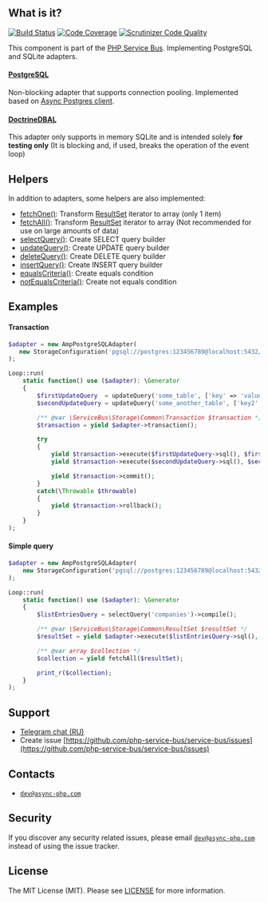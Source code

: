 ## What is it?
[![Build Status](https://travis-ci.org/php-service-bus/storage-sql.svg?branch=v3.0)](https://travis-ci.org/php-service-bus/storage-sql)
[![Code Coverage](https://scrutinizer-ci.com/g/php-service-bus/storage-sql/badges/coverage.png?b=v3.0)](https://scrutinizer-ci.com/g/php-service-bus/storage-sql/?branch=v3.0)
[![Scrutinizer Code Quality](https://scrutinizer-ci.com/g/php-service-bus/storage-sql/badges/quality-score.png?b=v3.0)](https://scrutinizer-ci.com/g/php-service-bus/storage-sql/?branch=v3.0)

This component is part of the [PHP Service Bus](https://github.com/php-service-bus/service-bus). Implementing PostgreSQL and SQLite adapters.

#### [PostgreSQL](https://github.com/php-service-bus/storage-sql/blob/v3.0/src/AmpPosgreSQL/AmpPostgreSQLAdapter.php)

Non-blocking adapter that supports connection pooling. Implemented based on [Async Postgres client](https://github.com/amphp/postgres).

#### [DoctrineDBAL](https://github.com/php-service-bus/storage-sql/blob/v3.0/src/DoctrineDBAL/DoctrineDBALAdapter.php)
This adapter only supports in memory SQLite and is intended solely **for testing only** (It is blocking and, if used, breaks the operation of the event loop)

## Helpers

In addition to adapters, some helpers are also implemented:

* [fetchOne()](https://github.com/php-service-bus/storage-sql/blob/v3.0/src/functions.php#L76): Transform [ResultSet](https://github.com/php-service-bus/storage-common/blob/8186eaee7a53423a8cc04c954c3ae87e54451c1c/src/ResultSet.php#L20-L60) iterator to array (only 1 item)
* [fetchAll()](https://github.com/php-service-bus/storage-sql/blob/v3.0/src/functions.php#L43): Transform [ResultSet](https://github.com/php-service-bus/storage-common/blob/8186eaee7a53423a8cc04c954c3ae87e54451c1c/src/ResultSet.php#L20-L60) iterator to array (Not recommended for use on large amounts of data)
* [selectQuery()](https://github.com/php-service-bus/storage-sql/blob/v3.0/src/functions.php#L165): Create SELECT query builder
* [updateQuery()](https://github.com/php-service-bus/storage-sql/blob/v3.0/src/functions.php#L178): Create UPDATE query builder
* [deleteQuery()](https://github.com/php-service-bus/storage-sql/blob/v3.0/src/functions.php#L190): Create DELETE query builder
* [insertQuery()](https://github.com/php-service-bus/storage-sql/blob/v3.0/src/functions.php#L205): Create INSERT query builder
* [equalsCriteria()](https://github.com/php-service-bus/storage-sql/blob/v3.0/src/functions.php#L115): Create equals condition
* [notEqualsCriteria()](https://github.com/php-service-bus/storage-sql/blob/v3.0/src/functions.php#L133): Create not equals condition

## Examples

#### Transaction

```php
$adapter = new AmpPostgreSQLAdapter(
   new StorageConfiguration('pgsql://postgres:123456789@localhost:5432/test')
);

Loop::run(
    static function() use ($adapter): \Generator
    {
        $firstUpdateQuery  = updateQuery('some_table', ['key' => 'value'])->compile();
        $secondUpdateQuery = updateQuery('some_another_table', ['key2' => 'value2'])->compile();

        /** @var \ServiceBus\Storage\Common\Transaction $transaction */
        $transaction = yield $adapter->transaction();

        try
        {
            yield $transaction->execute($firstUpdateQuery->sql(), $firstUpdateQuery->params());
            yield $transaction->execute($secondUpdateQuery->sql(), $secondUpdateQuery->params());

            yield $transaction->commit();
        }
        catch(\Throwable $throwable)
        {
            yield $transaction->rollback();
        }
    }
);
```

#### Simple query

```php
$adapter = new AmpPostgreSQLAdapter(
    new StorageConfiguration('pgsql://postgres:123456789@localhost:5432/test')
);

Loop::run(
    static function() use ($adapter): \Generator
    {
        $listEntriesQuery = selectQuery('companies')->compile();

        /** @var \ServiceBus\Storage\Common\ResultSet $resultSet */
        $resultSet = yield $adapter->execute($listEntriesQuery->sql(), $listEntriesQuery->params());

        /** @var array $collection */
        $collection = yield fetchAll($resultSet);

        print_r($collection);
    }
);
```
## Support
* [Telegram chat (RU)](https://t.me/php_service_bus)
* Create issue [https://github.com/php-service-bus/service-bus/issues](https://github.com/php-service-bus/service-bus/issues)

## Contacts
* [`dev@async-php.com`](mailto:dev@async-php.com)

## Security

If you discover any security related issues, please email [`dev@async-php.com`](mailto:dev@async-php.com) instead of using the issue tracker.

## License

The MIT License (MIT). Please see [LICENSE](LICENSE) for more information.
